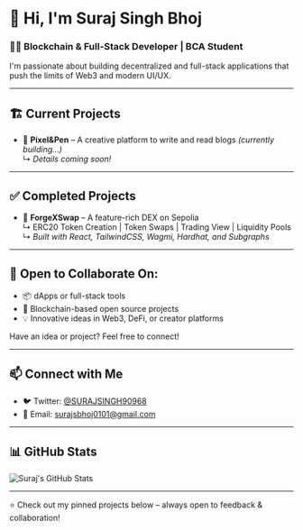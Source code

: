 # 👋 Hi, I'm Suraj Singh Bhoj

### 🧑‍💻 Blockchain & Full-Stack Developer | BCA Student

I'm passionate about building decentralized and full-stack applications that push the limits of Web3 and modern UI/UX.

---

## 🏗️ Current Projects
- 🎨 **Pixel&Pen** – A creative platform to write and read blogs *(currently building...)*  
  ↳ *Details coming soon!*

---

## ✅ Completed Projects
- 🔁 **ForgeXSwap** – A feature-rich DEX on Sepolia  
  ↳ ERC20 Token Creation | Token Swaps | Trading View | Liquidity Pools  
  ↳ *Built with React, TailwindCSS, Wagmi, Hardhat, and Subgraphs*

---

## 🤝 Open to Collaborate On:
- 📦 dApps or full-stack tools  
- 🤝 Blockchain-based open source projects  
- 💡 Innovative ideas in Web3, DeFi, or creator platforms

Have an idea or project? Feel free to connect!

---

## 📫 Connect with Me
- 🐦 Twitter: [@SURAJSINGH90968](https://twitter.com/SURAJSINGH90968)  
- 📧 Email: surajsbhoj0101@gmail.com

---

## 📊 GitHub Stats

![Suraj's GitHub Stats](https://github-readme-stats.vercel.app/api?username=surajsbhoj0101&show_icons=true&theme=radical)

---

⭐ Check out my pinned projects below – always open to feedback & collaboration!
